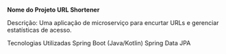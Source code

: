 **Nome do Projeto URL Shortener**

Descrição: Uma aplicação de microserviço para encurtar URLs e gerenciar estatísticas de acesso.

Tecnologias Utilizadas
Spring Boot (Java/Kotlin)
Spring Data JPA
